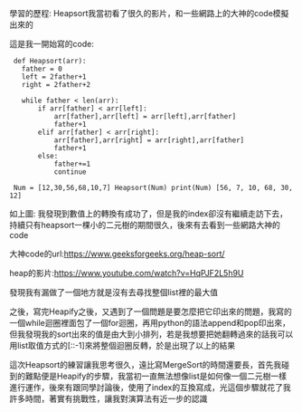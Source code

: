 學習的歷程: Heapsort我當初看了很久的影片，和一些網路上的大神的code模擬出來的

這是我一開始寫的code:

     def Heapsort(arr): 
       father = 0 
       left = 2father+1 
       right = 2father+2

       while father < len(arr):
           if arr[father] < arr[left]:
               arr[father],arr[left] = arr[left],arr[father]
               father+1
           elif arr[father] < arr[right]:
               arr[father],arr[right] = arr[right],arr[father]
               father+1
           else:
               father+=1
               continue
               
     Num = [12,30,56,68,10,7] Heapsort(Num) print(Num) [56, 7, 10, 68, 30, 12]

如上圖: 我發現到數值上的轉換有成功了，但是我的index卻沒有繼續走訪下去，持續只有heapsort一棵小的二元樹的期間很久，後來有去看到一些網路大神的code

大神code的url:https://www.geeksforgeeks.org/heap-sort/ 

heap的影片:https://www.youtube.com/watch?v=HqPJF2L5h9U 

發現我有漏做了一個地方就是沒有去尋找整個list裡的最大值

之後，寫完Heapify之後，又遇到了一個問題是要怎麼把它印出來的問題，我寫的一個while迴圈裡面包了一個for迴圈，再用python的語法append和pop印出來，但我發現我的sort出來的值是由大到小排列，若是我想要把她翻轉過來的話我可以用list取值方式的[::-1]來將整個迴圈反轉，於是出現了以上的結果

這次Heapsort的練習讓我思考很久，遠比寫MergeSort的時間還要長，首先我碰到的難點便是Heapify的步驟，我當初一直無法想像list是如何像一個二元樹一樣進行運作，後來有跟同學討論後，使用了index的互換寫成，光這個步驟就花了我許多時間，著實有挑戰性，讓我對演算法有近一步的認識
